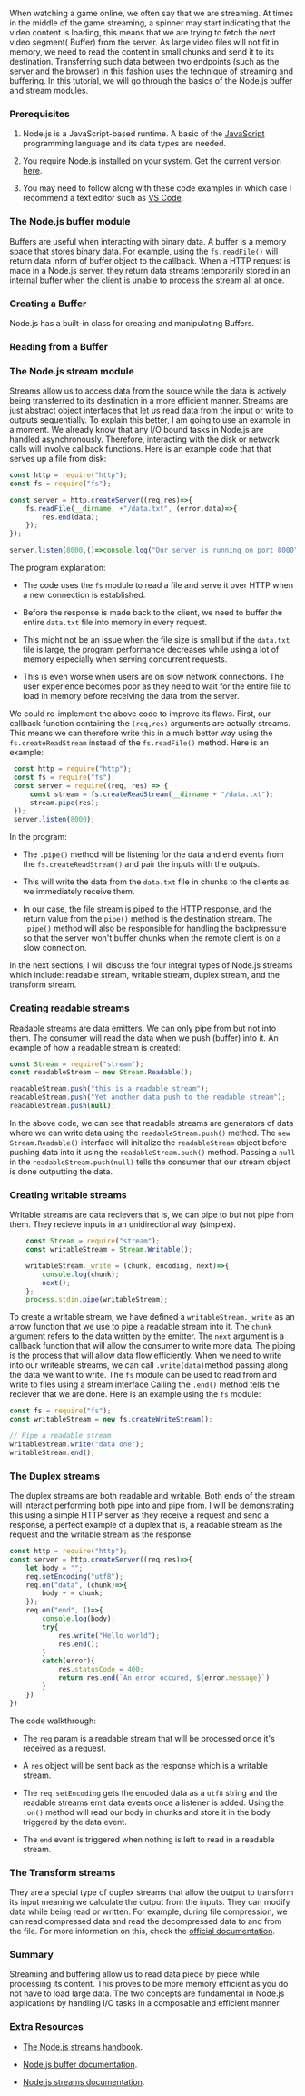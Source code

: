 When watching a game online, we often say that we are streaming. At times in the middle of the game streaming, a spinner may start indicating that the video content is loading, this means that we are trying to fetch the next video segment( Buffer) from the server. As large video files will not fit in memory, we need to read the content in small chunks and send it to its destination. Transferring such data between two endpoints (such as the server and the browser) in this fashion uses the technique of streaming and buffering. In this tutorial, we will go through the basics of the Node.js buffer and stream modules.

### Prerequisites
1. Node.js is a JavaScript-based runtime. A basic of the [JavaScript]() programming language and its data types are needed.
   
2. You require Node.js installed on your system. Get the current version [here]().

3. You may need to follow along with these code examples in which case I recommend a text editor such as [VS Code]().

### The Node.js buffer module
Buffers are useful when interacting with binary data. A buffer is a memory space that stores binary data. For example, using the `fs.readFile()` will return data inform of buffer object to the callback. When a HTTP request is made in a Node.js server, they return data streams temporarily stored in an internal buffer when the client is unable to process the stream all at once.

### Creating a Buffer
Node.js has a built-in class for creating and manipulating Buffers.


### Reading from a Buffer



### The Node.js stream module
Streams allow us to access data from the source while the data is actively being transferred to its destination in a more efficient manner. Streams are just abstract object interfaces that let us read data from the input or write to outputs sequentially. To explain this better, I am going to use an example in a moment. We already know that any I/O bound tasks in Node.js are handled asynchronously. Therefore, interacting with the disk or network calls will involve callback functions. 
Here is an example code that that serves up a file from disk:

```javascript
const http = require("http");
const fs = require("fs");

const server = http.createServer((req,res)=>{
    fs.readFile(__dirname, +"/data.txt", (error,data)=>{
        res.end(data);
    });
});

server.listen(8000,()=>console.log("Our server is running on port 8000"));
```
The program explanation:
- The code uses the `fs` module to read a file and serve it over HTTP when a new connection is established. 
  
- Before the response is made back to the client, we need to buffer the entire `data.txt` file into memory in every request. 
  
- This might not be an issue when the file size is small but if the `data.txt` file is large, the program performance decreases while using a lot of memory especially when serving concurrent requests. 
  
- This is even worse when users are on slow network connections. The user experience becomes poor as they need to wait for the entire file to load in memory before receiving the data from the server.

We could re-implement the above code to improve its flaws. First, our callback function containing the `(req,res)` arguments are actually streams. This means we can therefore write this in a much better way using the `fs.createReadStream` instead of the `fs.readFile()` method. Here is an example:
```javascript
 const http = require("http");
 const fs = require("fs");
 const server = require((req, res) => {
     const stream = fs.createReadStream(__dirname + "/data.txt");
     stream.pipe(res);
 });
 server.listen(8000);
 ```
 In the program:
 - The `.pipe()` method will be listening for the data and end events from the `fs.createReadStream()` and pair the inputs with the outputs. 

 - This will write the data from the `data.txt` file in chunks to the clients as we immediately receive them. 

 - In our case, the file stream is piped to the HTTP response, and the return value from the `pipe()` method is the destination stream. The `.pipe()` method will also be responsible for handling the backpressure so that the server won't buffer chunks when the remote client is on a slow connection.

In the next sections, I will discuss the four integral types of Node.js streams which include: readable stream, writable stream, duplex stream, and the transform stream.

### Creating readable streams
Readable streams are data emitters. We can only pipe from but not into them. The consumer will read the data when we push (buffer) into it. An example of how a readable stream is created:

```javascript
const Stream = require("stream");
const readableStream = new Stream.Readable();

readableStream.push("this is a readable stream");
readableStream.push("Yet another data push to the readable stream");
readableStream.push(null);
```
In the above code, we can see that readable streams are generators of data where we can write data using the `readableStream.push()` method. The `new Stream.Readable()` interface will initialize the `readableStream` object before pushing data into it using the `readableStream.push()` method. Passing a `null` in the `readableStream.push(null)` tells the consumer that our stream object is done outputting the data.



### Creating writable streams
Writable streams are data recievers that is, we can pipe to but not pipe from them. They recieve inputs in an unidirectional way (simplex).
```javascript
    const Stream = require("stream");
    const writableStream = Stream.Writable();

    writableStream._write = (chunk, encoding, next)=>{
        console.log(chunk);
        next();
    };
    process.stdin.pipe(writableStream);
```
To create a writable stream, we have defined a `writableStream._write` as an arrow function that we use to pipe a readable stream into it. The `chunk` argument refers to the data written by the emitter. The `next` argument is a callback function that will allow the consumer to write more data. The piping is the process that will allow data flow efficiently.
When we need to write into our writeable streams, we can call `.write(data)`method passing along the data we want to write.
The `fs` module can be used to read from and write to files using a stream interface
Calling the `.end()` method tells the reciever that we are done. Here is an example using the `fs` module:
```javascript
const fs = require("fs");
const writableStream = new fs.createWriteStream();

// Pipe a readable stream
writableStream.write("data one");
writableStream.end();
``` 

### The Duplex streams
The duplex streams are both readable and writable. Both ends of the stream will interact performing both pipe into and pipe from.
I will be demonstrating this using a simple HTTP server as they receive a request and send a response, a perfect example of a duplex that is, a readable stream as the request and the writable stream as the response.

```javascript
const http = require("http");
const server = http.createServer((req,res)=>{
    let body = "";
    req.setEncoding("utf8");
    req.on("data", (chunk)=>{
        body + = chunk;
    });
    req.on("end", ()=>{
        console.log(body);
        try{
            res.write("Hello world");
            res.end();
        }
        catch(error){
            res.statusCode = 400;
            return res.end(`An error occured, ${error.message}`)
        }
    })
})
```
The code walkthrough:

- The `req` param is a readable stream that will be processed once it's received as a request.
  
- A `res` object will be sent back as the response which is a writable stream.
  
- The `req.setEncoding` gets the encoded data as a `utf8` string and the readable streams emit data events once a listener is added. Using the `.on()` method will read our body in chunks and store it in the body triggered by the data event.
  
- The `end` event is triggered when nothing is left to read in a readable stream.


   
### The Transform streams
They are a special type of duplex streams that allow the output to transform its input meaning we calculate the output from the inputs. They can modify data while being read or written. For example, during file compression, we can read compressed data and read the decompressed data to and from the file. For more information on this, check the [official documentation]().

### Summary
Streaming and buffering allow us to read data piece by piece while processing its content. This proves to be more memory efficient as you do not have to load large data. The two concepts are fundamental in Node.js applications by handling I/O tasks in a composable and efficient manner.

### Extra Resources

- [The Node.js streams handbook](https://github.com/substack/stream-handbook).
  
- [Node.js buffer documentation](https://nodejs.org/api/buffer.html).

- [Node.js streams documentation](https://nodejs.org/api/stream.html).